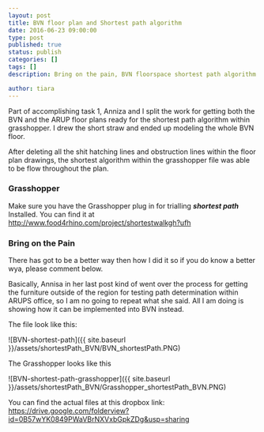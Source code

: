 ```yaml
---
layout: post
title: BVN floor plan and Shortest path algorithm 
date: 2016-06-23 09:00:00
type: post
published: true
status: publish
categories: []
tags: []
description: Bring on the pain, BVN floorspace shortest path algorithm within grasshopper finished

author: tiara
---
```


Part of accomplishing task 1, Anniza and I split the work for getting both the BVN and the ARUP floor plans ready for the shortest path algorithm within grasshopper. I drew the short straw and ended up modeling the whole BVN floor. 

After deleting all the shit hatching lines and obstruction lines within the floor plan drawings, the shortest algorithm within the grasshopper file was able to be flow throughout the plan. 

### Grasshopper

Make sure you have the Grasshopper plug in for trialling ***shortest path*** Installed. You can find it at http://www.food4rhino.com/project/shortestwalkgh?ufh

### Bring on the Pain 

There has got to be a better way then how I did it so if you do know a better wya, please comment below. 

Basically, Annisa in her last post kind of went over the process for getting the furniture outside of the region for testing path determination within ARUPS office, so I am no going to repeat what she said. All I am doing is showing how it can be implemented into BVN instead. 

The file look like this:

![BVN-shortest-path]({{ site.baseurl }}/assets/shortestPath_BVN/BVN_shortestPath.PNG)

The Grasshopper looks like this

![BVN-shortest-path-grasshopper]({{ site.baseurl }}/assets/shortestPath_BVN/Grasshopper_shortestPath_BVN.PNG)

You can find the actual files at this dropbox link: https://drive.google.com/folderview?id=0B57wYK0849PWaVBrNXVxbGpkZDg&usp=sharing 


